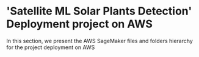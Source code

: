 # 'Satellite ML Solar Plants Detection' Deployment project on AWS

In this section, we present the AWS SageMaker files and folders hierarchy for the project deployment on AWS
